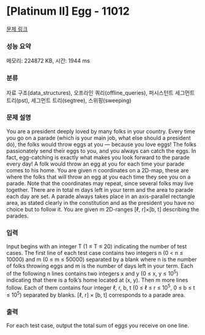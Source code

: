 # [Platinum II] Egg - 11012 

[문제 링크](https://www.acmicpc.net/problem/11012) 

### 성능 요약

메모리: 224872 KB, 시간: 1944 ms

### 분류

자료 구조(data_structures), 오프라인 쿼리(offline_queries), 퍼시스턴트 세그먼트 트리(pst), 세그먼트 트리(segtree), 스위핑(sweeping)

### 문제 설명

<p>You are a president deeply loved by many folks in your country. Every time you go on a parade (which is your main job, what else should a president do), the folks would throw eggs at you — because you love eggs! The folks passionately send their eggs to you, and you always can catch the eggs. In fact, egg-catching is exactly what makes you look forward to the parade every day! A folk would throw an egg at you for each time your parade comes to his home. You are given n coordinates on a 2D-map, these are where the folks that will throw an egg at you each time they see you on a parade. Note that the coordinates may repeat, since several folks may live together. There are in total m days left in your term and the area to parade each day are set. A parade always takes place in an axis-parallel rectangle area, as stated clearly in the constitution and as the president you have no choice but to follow it. You are given m 2D-ranges [ℓ, r]×[b, t] describing the parades.</p>

### 입력 

 <p>Input begins with an integer T (1 ≤ T ≤ 20) indicating the number of test cases. The first line of each test case contains two integers n (0 < n ≤ 10000) and m (0 ≤ m ≤ 50000) separated by a blank where n is the number of folks throwing eggs and m is the number of days left in your term. Each of the following n lines contains two integers x and y (0 ≤ x, y ≤ 10<sup>5</sup>) indicating that there is a folk’s home located at (x, y). Then m more lines follow. Each of them contains four integer ℓ, r, b, t (0 ≤ ℓ ≤ r ≤ 10<sup>5</sup>, 0 ≤ b ≤ t ≤ 10<sup>5</sup>) separated by blanks. [ℓ, r] × [b, t] corresponds to a parade area.</p>

### 출력 

 <p>For each test case, output the total sum of eggs you receive on one line.</p>

